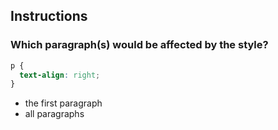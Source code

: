 ## Instructions

### Which paragraph(s) would be affected by the style?

```css
p {
  text-align: right;
}
```

- the first paragraph
- all paragraphs